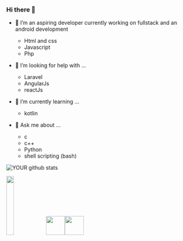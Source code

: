 ### Hi there 👋

- 🔭 I’m an aspiring developer currently working on fullstack and an android development

   * Html and css
   * Javascript
   * Php

- 🤔 I’m looking for help with ...

   * Laravel
   * AngularJs
   * reactJs
          
- 🌱 I’m currently learning ...
   * kotlin

- 💬 Ask me about ...
  
  * c
  * c++
  * Python 
  * shell scripting (bash)
          

![YOUR github stats](https://github-readme-stats.vercel.app/api?username=MartinThuo&show_icons=true&theme=radical)   

[<img src="https://www.flaticon.com/svg/vstatic/svg/733/733579.svg?token=exp=1616052431~hmac=387e9e28905efcafe67090dd200f6339" width="20%" height="20%" />](https://twitter.com/Martoe3301) [<img src="https://www.flaticon.com/svg/vstatic/svg/145/145807.svg?token=exp=1616052353~hmac=590a21f65f932366aa7587729d739160" width="50" height="50" />](https://www.linkedin.com/in/martin-njoroge-31b3131a3/)[<img src="https://appdodo.com/uploads/images/apps/sololearn-learn-to-code-icon.png" width="50" height="50" />](https://www.sololearn.com/profile/11793304)
